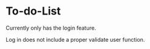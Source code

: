 # To-do-List

Currently only has the login feature.

Log in does not include a proper validate user function.
